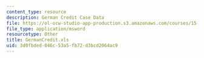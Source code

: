 ```yaml
---
content_type: resource
description: German Credit Case Data
file: https://ol-ocw-studio-app-production.s3.amazonaws.com/courses/15-062-data-mining-spring-2003/3d0fbded046c53a5fb72d3bcd2064ac9_GermanCredit.xls
file_type: application/msword
resourcetype: Other
title: GermanCredit.xls
uid: 3d0fbded-046c-53a5-fb72-d3bcd2064ac9
---
```

